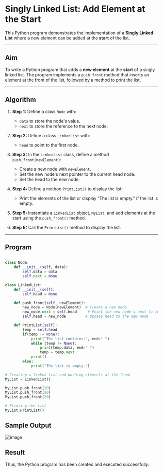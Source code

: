 #  Singly Linked List: Add Element at the Start

This Python program demonstrates the implementation of a **Singly Linked List** where a new element can be added at the **start** of the list.

---

##  Aim

To write a Python program that adds a **new element** at the **start** of a singly linked list. The program implements a `push_front` method that inserts an element at the front of the list, followed by a method to print the list.

---

##  Algorithm

1. **Step 1:** Define a class `Node` with:
   - `data` to store the node's value.
   - `next` to store the reference to the next node.
   
2. **Step 2:** Define a class `LinkedList` with:
   - `head` to point to the first node.
   
3. **Step 3:** In the `LinkedList` class, define a method `push_front(newElement)`:
   - Create a new node with `newElement`.
   - Set the new node's next pointer to the current head node.
   - Set the head to the new node.

4. **Step 4:** Define a method `PrintList()` to display the list:
   - Print the elements of the list or display "The list is empty." if the list is empty.

5. **Step 5:** Instantiate a `LinkedList` object, `MyList`, and add elements at the start using the `push_front()` method.

6. **Step 6:** Call the `PrintList()` method to display the list.

---

## Program
```python

class Node:
    def __init__(self, data):
        self.data = data
        self.next = None

class LinkedList:
    def __init__(self):
        self.head = None

    def push_front(self, newElement):
        new_node = Node(newElement)  # Create a new node
        new_node.next = self.head     # Point the new node's next to the current head
        self.head = new_node         # Update head to the new node

    def PrintList(self):
        temp = self.head
        if(temp != None):
            print("The list contains:", end=" ")
            while (temp != None):
                print(temp.data, end=" ")
                temp = temp.next
            print()
        else:
            print("The list is empty.")

# Creating a linked list and pushing elements at the front
MyList = LinkedList()

MyList.push_front(10)
MyList.push_front(20)
MyList.push_front(30)

# Printing the list
MyList.PrintList()

```
## Sample Output
![image](https://github.com/user-attachments/assets/ddd464d9-baa8-41c0-9754-00cfb7e9ea8c)

## Result
Thus, the Python program has been created and executed successfully.
